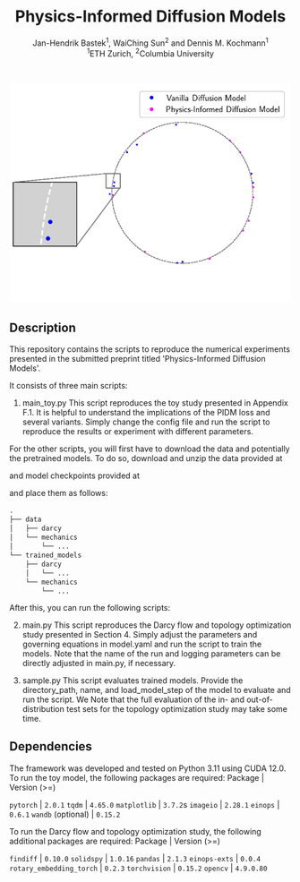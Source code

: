 <h1 align="center">Physics-Informed Diffusion Models</h1>
</h4>
<div align="center">
  <span class="author-block">
    <a>Jan-Hendrik Bastek</a><sup>1</sup>,</span>
  <span class="author-block">
    <a>WaiChing Sun</a><sup>2</sup> and</span>
  <span class="author-block">
    <a>Dennis M. Kochmann</a><sup>1</sup></span>
</div>
<div align="center">
  <span class="author-block"><sup>1</sup>ETH Zurich,</span>
  <span class="author-block"><sup>2</sup>Columbia University</span>
</div>

$~$
<p align="center"><img src="circular_samples.gif" width="550"\></p>

## Description

This repository contains the scripts to reproduce the numerical experiments presented in the submitted preprint titled 'Physics-Informed Diffusion Models'.

It consists of three main scripts:

1) main_toy.py 
This script reproduces the toy study presented in Appendix F.1. It is helpful to understand the implications of the PIDM loss and several variants. Simply change the config file and run the script to reproduce the results or experiment with different parameters.

For the other scripts, you will first have to download the data and potentially the pretrained models. To do so, download and unzip the data provided at

and model checkpoints provided at 

and place them as follows:
```
.
├── data
│   ├── darcy
│   └── mechanics
│       └── ...
└── trained_models
    ├── darcy
    │   └── ...
    └── mechanics
        └── ...
```

After this, you can run the following scripts:

2) main.py
This script reproduces the Darcy flow and topology optimization study presented in Section 4. Simply adjust the parameters and governing equations in model.yaml and run the script to train the models. Note that the name of the run and logging parameters can be directly adjusted in main.py, if necessary.

3) sample.py
This script evaluates trained models. Provide the directory_path, name, and load_model_step of the model to evaluate and run the script. We  Note that the full evaluation of the in- and out-of-distribution test sets for the topology optimization study may take some time.

## Dependencies

The framework was developed and tested on Python 3.11 using CUDA 12.0.
To run the toy model, the following packages are required:
Package | Version (>=)

`pytorch`                   | `2.0.1`
`tqdm`                      | `4.65.0`
`matplotlib`                | `3.7.2`s
`imageio`                   | `2.28.1`
`einops`                    | `0.6.1`
`wandb` (optional)          | `0.15.2`

To run the Darcy flow and topology optimization study, the following additional packages are required:
Package | Version (>=)

`findiff`                   | `0.10.0`
`solidspy`                  | `1.0.16`
`pandas`                    | `2.1.3`
`einops-exts`               | `0.0.4`
`rotary_embedding_torch`    | `0.2.3`
`torchvision`               | `0.15.2`
`opencv`                    | `4.9.0.80`

